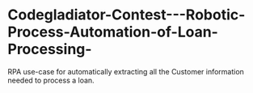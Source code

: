 # Codegladiator-Contest---Robotic-Process-Automation-of-Loan-Processing-
RPA use-case for automatically extracting all the Customer information needed to process a loan.
